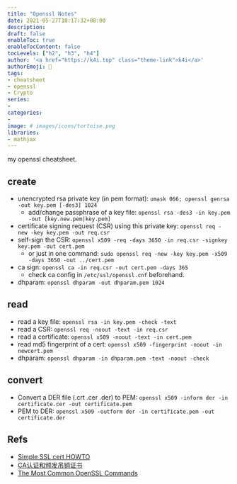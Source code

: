 ```yaml
---
title: "Openssl Notes"
date: 2021-05-27T18:17:32+08:00
description:
draft: false
enableToc: true
enableTocContent: false
tocLevels: ["h2", "h3", "h4"]
author: '<a href="https://k4i.top" class="theme-link">k4i</a>'
authorEmoji: 🦂
tags:
- cheatsheet
- openssl
- Crypto
series:
-
categories:
-
image: # images/icons/tortoise.png
libraries:
- mathjax
---
```

my openssl cheatsheet.

<!--more-->

## create

* unencrypted rsa private key (in pem format): `umask 066; openssl genrsa -out key.pem [-des3] 1024`
  * add/change passphrase of a key file: `openssl rsa -des3 -in key.pem -out [key.new.pem|key.pem]`
* certificate signing request (CSR) using this private key: `openssl req -new -key key.pem -out req.csr`
* self-sign the CSR: `openssl x509 -req -days 3650 -in req.csr -signkey key.pem -out cert.pem`
  * or just in one command: `sudo openssl req -new -key key.pem -x509 -days 3650 -out ../cert.pem`
* ca sign: `openssl ca -in req.csr -out cert.pem -days 365`
  * check ca config in `/etc/ssl/openssl.cnf` beforehand.
* dhparam: `openssl dhparam -out dhparam.pem 1024`

## read

* read a key file: `openssl rsa -in key.pem -check -text`
* read a CSR: `openssl req -noout -text -in req.csr`
* read a certificate: `openssl x509 -noout -text -in cert.pem`
* read md5 fingerprint of a cert: `openssl x509 -fingerprint -noout -in newcert.pem`
* dhparam: `openssl dhparam -in dhparam.pem -text -noout -check`

## convert

* Convert a DER file (.crt .cer .der) to PEM: `openssl x509 -inform der -in certificate.cer -out certificate.pem`
* PEM to DER: `openssl x509 -outform der -in certificate.pem -out certificate.der`

## Refs

* [Simple SSL cert HOWTO](http://www.devsec.org/info/ssl-cert.html)
* [CA认证和颁发吊销证书](https://www.cnblogs.com/along21/p/7595912.html)
* [The Most Common OpenSSL Commands](https://www.sslshopper.com/article-most-common-openssl-commands.html)
